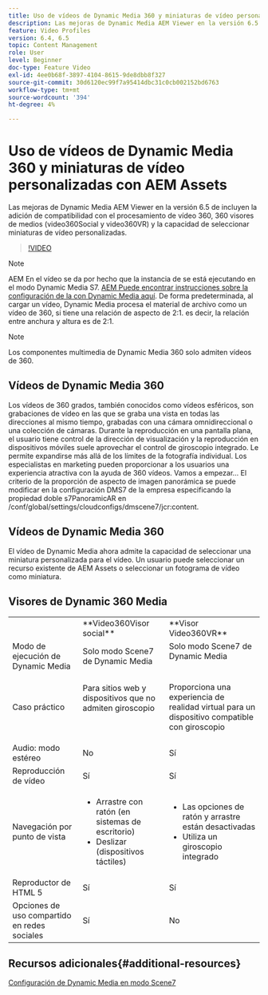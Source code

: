 ```yaml
---
title: Uso de vídeos de Dynamic Media 360 y miniaturas de vídeo personalizadas con AEM Assets
description: Las mejoras de Dynamic Media AEM Viewer en la versión 6.5 de incluyen la adición de compatibilidad con el procesamiento de vídeo 360, 360 visores de medios (video360Social y video360VR) y la capacidad de seleccionar miniaturas de vídeo personalizadas.
feature: Video Profiles
version: 6.4, 6.5
topic: Content Management
role: User
level: Beginner
doc-type: Feature Video
exl-id: 4ee0b68f-3897-4104-8615-9de8dbb8f327
source-git-commit: 30d6120ec99f7a95414dbc31c0cb002152bd6763
workflow-type: tm+mt
source-wordcount: '394'
ht-degree: 4%

---
```


# Uso de vídeos de Dynamic Media 360 y miniaturas de vídeo personalizadas con AEM Assets

Las mejoras de Dynamic Media AEM Viewer en la versión 6.5 de incluyen la adición de compatibilidad con el procesamiento de vídeo 360, 360 visores de medios (video360Social y video360VR) y la capacidad de seleccionar miniaturas de vídeo personalizadas.

>[!VIDEO](https://video.tv.adobe.com/v/26391?quality=12&learn=on)

>[!NOTE]
>
>AEM En el vídeo se da por hecho que la instancia de se está ejecutando en el modo Dynamic Media S7.  [AEM Puede encontrar instrucciones sobre la configuración de la con Dynamic Media aquí](https://helpx.adobe.com/es/experience-manager/6-3/assets/using/config-dynamic-fp-14410.html). De forma predeterminada, al cargar un vídeo, Dynamic Media procesa el material de archivo como un vídeo de 360, si tiene una relación de aspecto de 2:1. es decir, la relación entre anchura y altura es de 2:1.

>[!NOTE]
>
>Los componentes multimedia de Dynamic Media 360 solo admiten vídeos de 360.

## Vídeos de Dynamic Media 360

Los vídeos de 360 grados, también conocidos como vídeos esféricos, son grabaciones de vídeo en las que se graba una vista en todas las direcciones al mismo tiempo, grabadas con una cámara omnidireccional o una colección de cámaras. Durante la reproducción en una pantalla plana, el usuario tiene control de la dirección de visualización y la reproducción en dispositivos móviles suele aprovechar el control de giroscopio integrado.  Le permite expandirse más allá de los límites de la fotografía individual. Los especialistas en marketing pueden proporcionar a los usuarios una experiencia atractiva con la ayuda de 360 vídeos.  Vamos a empezar... El criterio de la proporción de aspecto de imagen panorámica se puede modificar en la configuración DMS7 de la empresa especificando la propiedad doble s7PanoramicAR en /conf/global/settings/cloudconfigs/dmscene7/jcr:content.

## Vídeos de Dynamic Media 360

El vídeo de Dynamic Media ahora admite la capacidad de seleccionar una miniatura personalizada para el vídeo. Un usuario puede seleccionar un recurso existente de AEM Assets o seleccionar un fotograma de vídeo como miniatura.

## Visores de Dynamic 360 Media

<table> 
 <tbody>
   <tr>
      <td> </td>
      <td>**Video360Visor social**</td>
      <td>**Visor Video360VR**</td>
   </tr>
   <tr>
      <td>Modo de ejecución de Dynamic Media</td>
      <td>Solo modo Scene7 de Dynamic Media</td>
      <td>Solo modo Scene7 de Dynamic Media<br>
         <br>
      </td>
   </tr>
   <tr>
      <td>Caso práctico</td>
      <td>
         <p>Para sitios web y dispositivos que no admiten giroscopio</p>
         <p> </p>
      </td>
      <td>
         <p>Proporciona una experiencia de realidad virtual para un dispositivo compatible con giroscopio </p>
      </td>
   </tr>
   <tr>
      <td>Audio: modo estéreo</td>
      <td>No</td>
      <td>Sí</td>
   </tr>
   <tr>
      <td>Reproducción de vídeo</td>
      <td>Sí</td>
      <td>Sí</td>
   </tr>
   <tr>
      <td>Navegación por punto de vista</td>
      <td>
         <ul>
            <li>Arrastre con ratón (en sistemas de escritorio)</li>
            <li>Deslizar (dispositivos táctiles)</li>
         </ul>
      </td>
      <td>
         <ul>
            <li>Las opciones de ratón y arrastre están desactivadas</li>
            <li>Utiliza un giroscopio integrado</li>
         </ul>
      </td>
   </tr>
   <tr>
      <td>Reproductor de HTML 5</td>
      <td>Sí</td>
      <td>Sí</td>
   </tr>
   <tr>
      <td>Opciones de uso compartido en redes sociales</td>
      <td>Sí</td>
      <td>No</td>
   </tr>
</tbody>
</table>

## Recursos adicionales{#additional-resources}

[Configuración de Dynamic Media en modo Scene7](https://helpx.adobe.com/experience-manager/6-5/assets/using/config-dms7.html)
